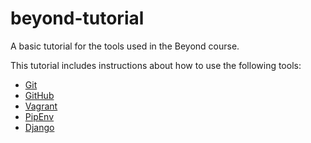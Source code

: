 # beyond-tutorial
A basic tutorial for the tools used in the Beyond course.

This tutorial includes instructions about how to use the following tools:
* [Git](https://git-scm.com/)
* [GitHub](https://github.com/)
* [Vagrant](https://www.vagrantup.com/)
* [PipEnv](https://github.com/pypa/pipenv/)
* [Django](https://www.djangoproject.com/)

